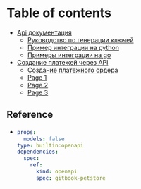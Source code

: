 # Table of contents

* [Api документация](README.md)
  * [Руководство по генерации ключей](readme/rukovodstvo-po-generacii-klyuchei.md)
  * [Пример интеграции на python](readme/primer-integracii-na-python.md)
  * [Примеры интеграции на go](readme/primery-integracii-na-go.md)
* [Создание платежей через API](sozdanie-platezhei-cherez-api/README.md)
  * [Создание платежного ордера](sozdanie-platezhei-cherez-api/sozdanie-platezhnogo-ordera.md)
  * [Page 1](sozdanie-platezhei-cherez-api/page-1.md)
  * [Page 2](sozdanie-platezhei-cherez-api/page-2.md)
  * [Page 3](sozdanie-platezhei-cherez-api/page-3.md)

## Reference

* ```yaml
  props:
    models: false
  type: builtin:openapi
  dependencies:
    spec:
      ref:
        kind: openapi
        spec: gitbook-petstore
  ```
